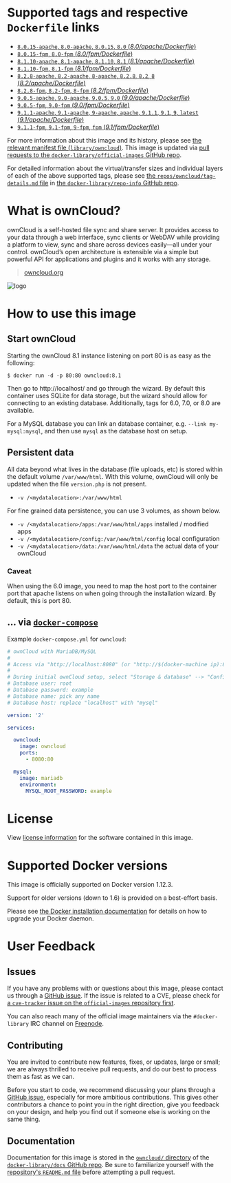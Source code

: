 # Supported tags and respective `Dockerfile` links

-	[`8.0.15-apache`, `8.0-apache`, `8.0.15`, `8.0` (*8.0/apache/Dockerfile*)](https://github.com/docker-library/owncloud/blob/12b61400b292cfdef89ae568f726798f197ec409/8.0/apache/Dockerfile)
-	[`8.0.15-fpm`, `8.0-fpm` (*8.0/fpm/Dockerfile*)](https://github.com/docker-library/owncloud/blob/12b61400b292cfdef89ae568f726798f197ec409/8.0/fpm/Dockerfile)
-	[`8.1.10-apache`, `8.1-apache`, `8.1.10`, `8.1` (*8.1/apache/Dockerfile*)](https://github.com/docker-library/owncloud/blob/066a4f1d22f703605b00d70178dd7bb71b7d7140/8.1/apache/Dockerfile)
-	[`8.1.10-fpm`, `8.1-fpm` (*8.1/fpm/Dockerfile*)](https://github.com/docker-library/owncloud/blob/066a4f1d22f703605b00d70178dd7bb71b7d7140/8.1/fpm/Dockerfile)
-	[`8.2.8-apache`, `8.2-apache`, `8-apache`, `8.2.8`, `8.2`, `8` (*8.2/apache/Dockerfile*)](https://github.com/docker-library/owncloud/blob/f73b5dc1306f54c0744ad3dce726cbd7fb0530a7/8.2/apache/Dockerfile)
-	[`8.2.8-fpm`, `8.2-fpm`, `8-fpm` (*8.2/fpm/Dockerfile*)](https://github.com/docker-library/owncloud/blob/f73b5dc1306f54c0744ad3dce726cbd7fb0530a7/8.2/fpm/Dockerfile)
-	[`9.0.5-apache`, `9.0-apache`, `9.0.5`, `9.0` (*9.0/apache/Dockerfile*)](https://github.com/docker-library/owncloud/blob/92727b0d210b489161340f740b3693eb87915e16/9.0/apache/Dockerfile)
-	[`9.0.5-fpm`, `9.0-fpm` (*9.0/fpm/Dockerfile*)](https://github.com/docker-library/owncloud/blob/92727b0d210b489161340f740b3693eb87915e16/9.0/fpm/Dockerfile)
-	[`9.1.1-apache`, `9.1-apache`, `9-apache`, `apache`, `9.1.1`, `9.1`, `9`, `latest` (*9.1/apache/Dockerfile*)](https://github.com/docker-library/owncloud/blob/51ba952ab82bdc0755275d31fc288af39ac1ba74/9.1/apache/Dockerfile)
-	[`9.1.1-fpm`, `9.1-fpm`, `9-fpm`, `fpm` (*9.1/fpm/Dockerfile*)](https://github.com/docker-library/owncloud/blob/51ba952ab82bdc0755275d31fc288af39ac1ba74/9.1/fpm/Dockerfile)

For more information about this image and its history, please see [the relevant manifest file (`library/owncloud`)](https://github.com/docker-library/official-images/blob/master/library/owncloud). This image is updated via [pull requests to the `docker-library/official-images` GitHub repo](https://github.com/docker-library/official-images/pulls?q=label%3Alibrary%2Fowncloud).

For detailed information about the virtual/transfer sizes and individual layers of each of the above supported tags, please see [the `repos/owncloud/tag-details.md` file](https://github.com/docker-library/repo-info/blob/master/repos/owncloud/tag-details.md) in [the `docker-library/repo-info` GitHub repo](https://github.com/docker-library/repo-info).

# What is ownCloud?

ownCloud is a self-hosted file sync and share server. It provides access to your data through a web interface, sync clients or WebDAV while providing a platform to view, sync and share across devices easily—all under your control. ownCloud’s open architecture is extensible via a simple but powerful API for applications and plugins and it works with any storage.

> [owncloud.org](https://owncloud.org/)

![logo](https://raw.githubusercontent.com/docker-library/docs/9d36b4ed7cabc35dbd3849272ba2bd7abe482172/owncloud/logo.png)

# How to use this image

## Start ownCloud

Starting the ownCloud 8.1 instance listening on port 80 is as easy as the following:

```console
$ docker run -d -p 80:80 owncloud:8.1
```

Then go to http://localhost/ and go through the wizard. By default this container uses SQLite for data storage, but the wizard should allow for connecting to an existing database. Additionally, tags for 6.0, 7.0, or 8.0 are available.

For a MySQL database you can link an database container, e.g. `--link my-mysql:mysql`, and then use `mysql` as the database host on setup.

## Persistent data

All data beyond what lives in the database (file uploads, etc) is stored within the default volume `/var/www/html`. With this volume, ownCloud will only be updated when the file `version.php` is not present.

-	`-v /<mydatalocation>:/var/www/html`

For fine grained data persistence, you can use 3 volumes, as shown below.

-	`-v /<mydatalocation>/apps:/var/www/html/apps` installed / modified apps
-	`-v /<mydatalocation>/config:/var/www/html/config` local configuration
-	`-v /<mydatalocation>/data:/var/www/html/data` the actual data of your ownCloud

### Caveat

When using the 6.0 image, you need to map the host port to the container port that apache listens on when going through the installation wizard. By default, this is port 80.

## ... via [`docker-compose`](https://github.com/docker/compose)

Example `docker-compose.yml` for `owncloud`:

```yaml
# ownCloud with MariaDB/MySQL
#
# Access via "http://localhost:8080" (or "http://$(docker-machine ip):8080" if using docker-machine)
#
# During initial ownCloud setup, select "Storage & database" --> "Configure the database" --> "MySQL/MariaDB"
# Database user: root
# Database password: example
# Database name: pick any name
# Database host: replace "localhost" with "mysql"

version: '2'

services:

  owncloud:
    image: owncloud
    ports:
      - 8080:80

  mysql:
    image: mariadb
    environment:
      MYSQL_ROOT_PASSWORD: example
```

# License

View [license information](https://owncloud.org/contribute/agreement/) for the software contained in this image.

# Supported Docker versions

This image is officially supported on Docker version 1.12.3.

Support for older versions (down to 1.6) is provided on a best-effort basis.

Please see [the Docker installation documentation](https://docs.docker.com/installation/) for details on how to upgrade your Docker daemon.

# User Feedback

## Issues

If you have any problems with or questions about this image, please contact us through a [GitHub issue](https://github.com/docker-library/owncloud/issues). If the issue is related to a CVE, please check for [a `cve-tracker` issue on the `official-images` repository first](https://github.com/docker-library/official-images/issues?q=label%3Acve-tracker).

You can also reach many of the official image maintainers via the `#docker-library` IRC channel on [Freenode](https://freenode.net).

## Contributing

You are invited to contribute new features, fixes, or updates, large or small; we are always thrilled to receive pull requests, and do our best to process them as fast as we can.

Before you start to code, we recommend discussing your plans through a [GitHub issue](https://github.com/docker-library/owncloud/issues), especially for more ambitious contributions. This gives other contributors a chance to point you in the right direction, give you feedback on your design, and help you find out if someone else is working on the same thing.

## Documentation

Documentation for this image is stored in the [`owncloud/` directory](https://github.com/docker-library/docs/tree/master/owncloud) of the [`docker-library/docs` GitHub repo](https://github.com/docker-library/docs). Be sure to familiarize yourself with the [repository's `README.md` file](https://github.com/docker-library/docs/blob/master/README.md) before attempting a pull request.
